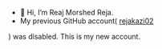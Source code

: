 - 👋 Hi, I’m Reaj Morshed Reja.
- My previous GitHub account( [rejakazi02](https://github.com/rejakazi002/rejakazi002/assets/168950980/4c14d25d-3a97-4f68-8c3f-9d0abaa1eb57)

) was disabled. This is my new account.
<!--- 
- 👀 I’m interested in ...
- 🌱 I’m currently learning ...
- 💞️ I’m looking to collaborate on ...
- 📫 How to reach me ...
- 😄 Pronouns: ...
- ⚡ Fun fact: ...
--->
<!---
rejakazi002/rejakazi002 is a ✨ special ✨ repository because its `README.md` (this file) appears on your GitHub profile.
You can click the Preview link to take a look at your changes.
--->
